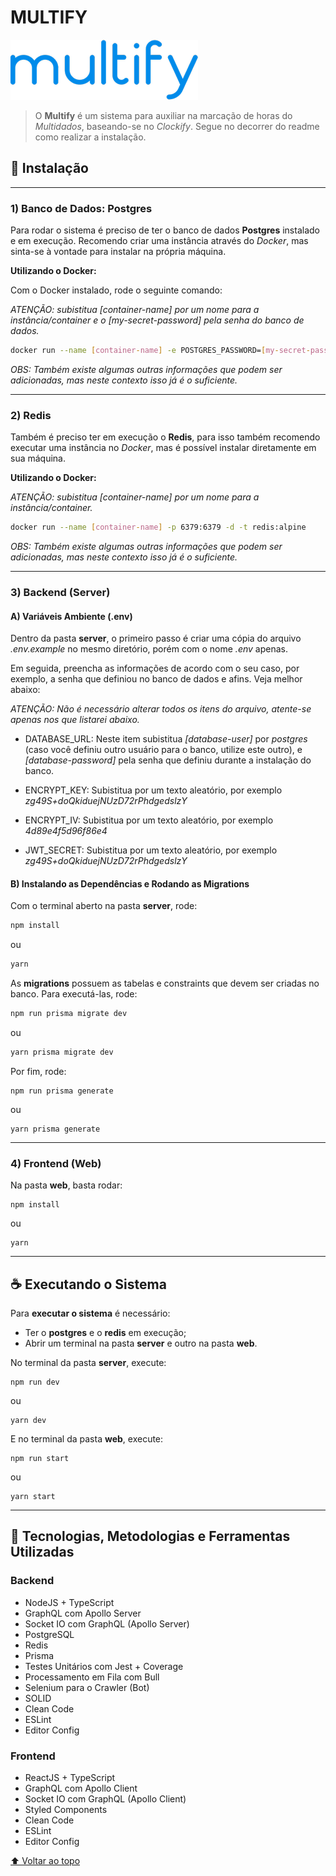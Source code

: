 # MULTIFY
[![Multify](./docs/multify-logo.png)](https://codeby.global)

> O **Multify** é um sistema para auxiliar na marcação de horas do *Multidados*, baseando-se no *Clockify*. Segue no decorrer do readme como realizar a instalação.

## 🚀 Instalação

<hr />

### 1) Banco de Dados: Postgres

Para rodar o sistema é preciso de ter o banco de dados **Postgres** instalado e em execução. Recomendo criar uma instância através do *Docker*, mas sinta-se à vontade para instalar na própria máquina.

**Utilizando o Docker:**

Com o Docker instalado, rode o seguinte comando:

*ATENÇÃO: subistitua [container-name] por um nome para a instância/container e o [my-secret-password] pela senha do banco de dados.*

```sh
docker run --name [container-name] -e POSTGRES_PASSWORD=[my-secret-password] -d postgres
```

*OBS: Também existe algumas outras informações que podem ser adicionadas, mas neste contexto isso já é o suficiente.*

<hr />

### 2) Redis

Também é preciso ter em execução o **Redis**, para isso também recomendo executar uma instância no *Docker*, mas é possível instalar diretamente em sua máquina.

**Utilizando o Docker:**

*ATENÇÃO: subistitua [container-name] por um nome para a instância/container.*

```sh
docker run --name [container-name] -p 6379:6379 -d -t redis:alpine
```

*OBS: Também existe algumas outras informações que podem ser adicionadas, mas neste contexto isso já é o suficiente.*

<hr />

### 3) Backend (Server)

#### A) Variáveis Ambiente (.env)

Dentro da pasta **server**, o primeiro passo é criar uma cópia do arquivo *.env.example* no mesmo diretório, porém com o nome *.env* apenas.

Em seguida, preencha as informações de acordo com o seu caso, por exemplo, a senha que definiou no banco de dados e afins. Veja melhor abaixo:

*ATENÇÃO: Não é necessário alterar todos os itens do arquivo, atente-se apenas nos que listarei abaixo.*

- DATABASE_URL: Neste item subistitua *[database-user]* por *postgres* (caso você definiu outro usuário para o banco, utilize este outro), e *[database-password]* pela senha que definiu durante a instalação do banco.

- ENCRYPT_KEY: Subistitua por um texto aleatório, por exemplo *zg49S+doQkiduejNUzD72rPhdgedslzY*

- ENCRYPT_IV: Subistitua por um texto aleatório, por exemplo *4d89e4f5d96f86e4*

- JWT_SECRET: Subistitua por um texto aleatório, por exemplo *zg49S+doQkiduejNUzD72rPhdgedslzY*

#### B) Instalando as Dependências e Rodando as Migrations

Com o terminal aberto na pasta **server**, rode:

```sh
npm install
```
ou
```sh
yarn
```

As **migrations** possuem as tabelas e constraints que devem ser criadas no banco. Para executá-las, rode:

```sh
npm run prisma migrate dev
```
ou
```sh
yarn prisma migrate dev
```

Por fim, rode:

```
npm run prisma generate
```
ou
```
yarn prisma generate
```

<hr />

### 4) Frontend (Web)

Na pasta **web**, basta rodar:

```
npm install
```
ou
```
yarn
```

<hr />

## ☕ Executando o Sistema

Para **executar o sistema** é necessário:

- Ter o **postgres** e o **redis** em execução;
- Abrir um terminal na pasta **server** e outro na pasta **web**.

No terminal da pasta **server**, execute:

```
npm run dev
```
ou
```
yarn dev
```

E no terminal da pasta **web**, execute:

```
npm run start
```
ou
```
yarn start
```



<hr />

## 🚀 Tecnologias, Metodologias e Ferramentas Utilizadas

### Backend

- NodeJS + TypeScript
- GraphQL com Apollo Server
- Socket IO com GraphQL (Apollo Server)
- PostgreSQL
- Redis
- Prisma
- Testes Unitários com Jest + Coverage
- Processamento em Fila com Bull
- Selenium para o Crawler (Bot)
- SOLID
- Clean Code
- ESLint
- Editor Config

### Frontend

- ReactJS + TypeScript
- GraphQL com Apollo Client
- Socket IO com GraphQL (Apollo Client)
- Styled Components
- Clean Code
- ESLint
- Editor Config

[⬆ Voltar ao topo](#multify)<br>
